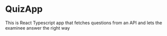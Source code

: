 # QuizApp
This is React Typescript app that fetches questions from an API and lets the examinee answer the right way
